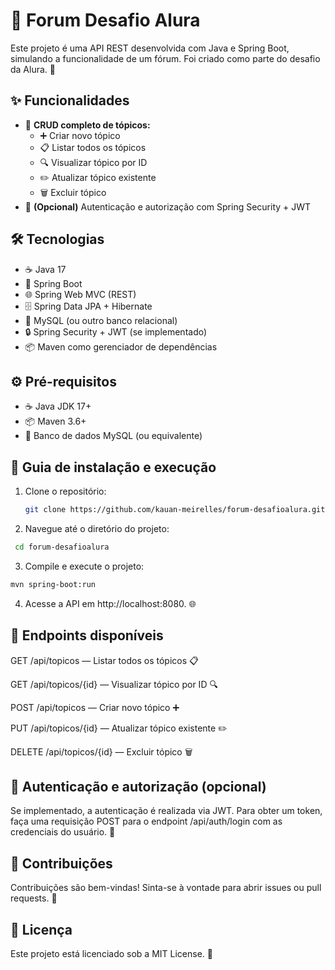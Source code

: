 # 🚀 Forum Desafio Alura

Este projeto é uma API REST desenvolvida com Java e Spring Boot, simulando a funcionalidade de um fórum. Foi criado como parte do desafio da Alura. 🎯

## ✨ Funcionalidades

- 📝 **CRUD completo de tópicos:**
  - ➕ Criar novo tópico
  - 📋 Listar todos os tópicos
  - 🔍 Visualizar tópico por ID
  - ✏️ Atualizar tópico existente
  - 🗑️ Excluir tópico
- 🔐 **(Opcional)** Autenticação e autorização com Spring Security + JWT

## 🛠️ Tecnologias

- ☕ Java 17
- 🌱 Spring Boot
- 🌐 Spring Web MVC (REST)
- 🗄️ Spring Data JPA + Hibernate
- 🐬 MySQL (ou outro banco relacional)
- 🔒 Spring Security + JWT (se implementado)
- 📦 Maven como gerenciador de dependências

## ⚙️ Pré-requisitos

- ☕ Java JDK 17+
- 📦 Maven 3.6+
- 🐬 Banco de dados MySQL (ou equivalente)

## 🚀 Guia de instalação e execução

1. Clone o repositório:
   ```bash
   git clone https://github.com/kauan-meirelles/forum-desafioalura.git
2. Navegue até o diretório do projeto:
  ```bash
   cd forum-desafioalura
  ```   
3. Compile e execute o projeto:
  ```bash
  mvn spring-boot:run
  ```
4. Acesse a API em http://localhost:8080. 🌐

## 📌 Endpoints disponíveis
GET /api/topicos — Listar todos os tópicos 📋

GET /api/topicos/{id} — Visualizar tópico por ID 🔍

POST /api/topicos — Criar novo tópico ➕

PUT /api/topicos/{id} — Atualizar tópico existente ✏️

DELETE /api/topicos/{id} — Excluir tópico 🗑️

## 🔐 Autenticação e autorização (opcional)
Se implementado, a autenticação é realizada via JWT. Para obter um token, faça uma requisição POST para o endpoint /api/auth/login com as credenciais do usuário. 🔑

## 🤝 Contribuições
Contribuições são bem-vindas! Sinta-se à vontade para abrir issues ou pull requests. 🚧

## 📄 Licença
Este projeto está licenciado sob a MIT License. 📜
   
   

